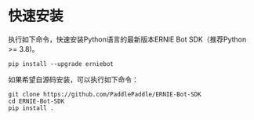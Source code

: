 # 快速安装

执行如下命令，快速安装Python语言的最新版本ERNIE Bot SDK（推荐Python >= 3.8)。
```shell
pip install --upgrade erniebot
```

如果希望自源码安装，可以执行如下命令：
```shell
git clone https://github.com/PaddlePaddle/ERNIE-Bot-SDK
cd ERNIE-Bot-SDK
pip install .
```
